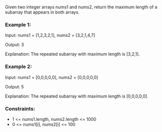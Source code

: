 Given two integer arrays nums1 and nums2, return the maximum length of a subarray that appears in both arrays.

### Example 1:

Input: nums1 = [1,2,3,2,1], nums2 = [3,2,1,4,7]

Output: 3

Explanation: The repeated subarray with maximum length is [3,2,1].

### Example 2:

Input: nums1 = [0,0,0,0,0], nums2 = [0,0,0,0,0]

Output: 5

Explanation: The repeated subarray with maximum length is [0,0,0,0,0].

### Constraints:

-   1 <= nums1.length, nums2.length <= 1000
-   0 <= nums1[i], nums2[i] <= 100

